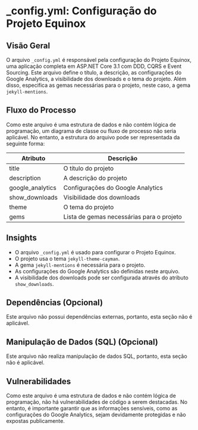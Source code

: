 # _config.yml: Configuração do Projeto Equinox

## Visão Geral

O arquivo `_config.yml` é responsável pela configuração do Projeto Equinox, uma aplicação completa em ASP.NET Core 3.1 com DDD, CQRS e Event Sourcing. Este arquivo define o título, a descrição, as configurações do Google Analytics, a visibilidade dos downloads e o tema do projeto. Além disso, especifica as gemas necessárias para o projeto, neste caso, a gema `jekyll-mentions`.

## Fluxo do Processo

Como este arquivo é uma estrutura de dados e não contém lógica de programação, um diagrama de classe ou fluxo de processo não seria aplicável. No entanto, a estrutura do arquivo pode ser representada da seguinte forma:

| Atributo | Descrição |
| --- | --- |
| title | O título do projeto |
| description | A descrição do projeto |
| google_analytics | Configurações do Google Analytics |
| show_downloads | Visibilidade dos downloads |
| theme | O tema do projeto |
| gems | Lista de gemas necessárias para o projeto |

## Insights

- O arquivo `_config.yml` é usado para configurar o Projeto Equinox.
- O projeto usa o tema `jekyll-theme-cayman`.
- A gema `jekyll-mentions` é necessária para o projeto.
- As configurações do Google Analytics são definidas neste arquivo.
- A visibilidade dos downloads pode ser configurada através do atributo `show_downloads`.

## Dependências (Opcional)

Este arquivo não possui dependências externas, portanto, esta seção não é aplicável.

## Manipulação de Dados (SQL) (Opcional)

Este arquivo não realiza manipulação de dados SQL, portanto, esta seção não é aplicável.

## Vulnerabilidades

Como este arquivo é uma estrutura de dados e não contém lógica de programação, não há vulnerabilidades de código a serem destacadas. No entanto, é importante garantir que as informações sensíveis, como as configurações do Google Analytics, sejam devidamente protegidas e não expostas publicamente.